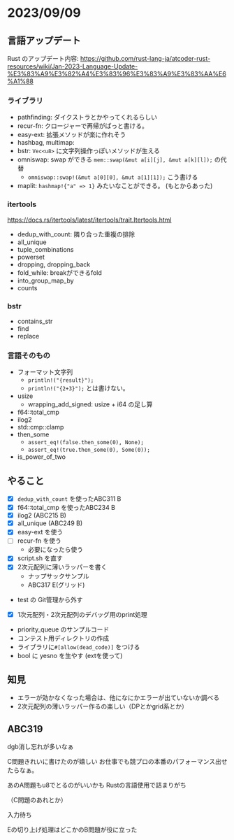 # 2023/09/09

## 言語アップデート

Rust のアップデート内容: https://github.com/rust-lang-ja/atcoder-rust-resources/wiki/Jan-2023-Language-Update-%E3%83%A9%E3%82%A4%E3%83%96%E3%83%A9%E3%83%AA%E6%A1%88

### ライブラリ
* pathfinding: ダイクストラとかやってくれるらしい
* recur-fn: クロージャーで再帰がぱっと書ける。
* easy-ext: 拡張メソッドが楽に作れそう
* hashbag, multimap: 
* bstr: `Vec<u8>` に文字列操作っぽいメソッドが生える
* omniswap: swap ができる `mem::swap(&mut a[i][j], &mut a[k][l]);` の代替
    * `omniswap::swap!(&mut a[0][0], &mut a[1][1]);` こう書ける
* maplit: `hashmap!{"a" => 1}` みたいなことができる。 (もとからあった)


### itertools
https://docs.rs/itertools/latest/itertools/trait.Itertools.html

* dedup_with_count: 隣り合った重複の排除
* all_unique
* tuple_combinations
* powerset
* dropping, dropping_back
* fold_while: breakができるfold
* into_group_map_by
* counts

### bstr

* contains_str
* find
* replace

### 言語そのもの

* フォーマット文字列
    * `println!("{result}");`
    * `println!("{2+3}");` とは書けない。
* usize
    * wrapping_add_signed: usize + i64 の足し算
* f64::total_cmp
* ilog2
* std::cmp::clamp
* then_some
    * `assert_eq!(false.then_some(0), None);`
    * `assert_eq!(true.then_some(0), Some(0));`
* is_power_of_two

## やること

* [x] `dedup_with_count` を使ったABC311 B
* [x] f64::total_cmp を使ったABC234 B
* [x] ilog2 (ABC215 B)
* [x] all_unique (ABC249 B)
* [x] easy-ext を使う
* [ ] recur-fn を使う
    * 必要になったら使う
* [x] script.sh を直す
* [x] 2次元配列に薄いラッパーを書く
    * ナップサックサンプル
    * ABC317 E(グリッド)
* test の Git管理から外す
* [x] 1次元配列・2次元配列のデバッグ用のprint処理
* priority_queue のサンプルコード
* コンテスト用ディレクトリの作成
* ライブラリに`#[allow(dead_code)]` をつける
* bool に yesno を生やす (extを使って)


## 知見
* エラーが効かなくなった場合は、他になにかエラーが出ていないか調べる
* 2次元配列の薄いラッパー作るの楽しい（DPとかgrid系とか）


## ABC319
dgb消し忘れが多いなぁ

C問題きれいに書けたのが嬉しい
お仕事でも競プロの本番のパフォーマンス出せたらなぁ。


あのA問題もu8でとるのがいいかも
Rustの言語使用で詰まりがち

（C問題のあれとか）

入力待ち

Eの切り上げ処理はどこかのB問題が役に立った
